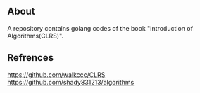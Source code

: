 ## About

A repository contains golang codes of the book "Introduction of Algorithms(CLRS)".

## Refrences

https://github.com/walkccc/CLRS
https://github.com/shady831213/algorithms
